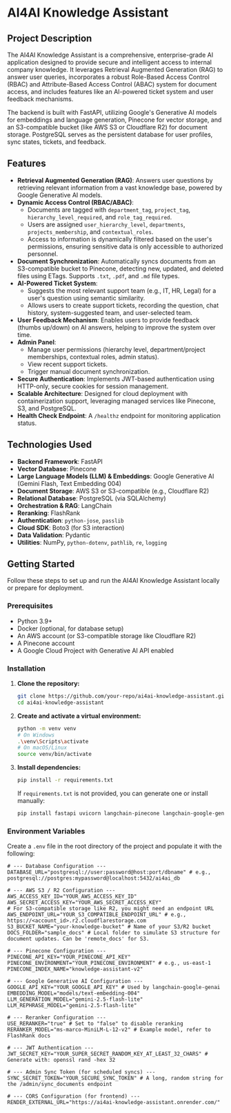 # AI4AI Knowledge Assistant

## Project Description

The AI4AI Knowledge Assistant is a comprehensive, enterprise-grade AI application designed to provide secure and intelligent access to internal company knowledge. It leverages Retrieval Augmented Generation (RAG) to answer user queries, incorporates a robust Role-Based Access Control (RBAC) and Attribute-Based Access Control (ABAC) system for document access, and includes features like an AI-powered ticket system and user feedback mechanisms.

The backend is built with FastAPI, utilizing Google's Generative AI models for embeddings and language generation, Pinecone for vector storage, and an S3-compatible bucket (like AWS S3 or Cloudflare R2) for document storage. PostgreSQL serves as the persistent database for user profiles, sync states, tickets, and feedback.

## Features

*   **Retrieval Augmented Generation (RAG)**: Answers user questions by retrieving relevant information from a vast knowledge base, powered by Google Generative AI models.
*   **Dynamic Access Control (RBAC/ABAC)**:
    *   Documents are tagged with `department_tag`, `project_tag`, `hierarchy_level_required`, and `role_tag_required`.
    *   Users are assigned `user_hierarchy_level`, `departments`, `projects_membership`, and `contextual_roles`.
    *   Access to information is dynamically filtered based on the user's permissions, ensuring sensitive data is only accessible to authorized personnel.
*   **Document Synchronization**: Automatically syncs documents from an S3-compatible bucket to Pinecone, detecting new, updated, and deleted files using ETags. Supports `.txt`, `.pdf`, and `.md` file types.
*   **AI-Powered Ticket System**:
    *   Suggests the most relevant support team (e.g., IT, HR, Legal) for a user's question using semantic similarity.
    *   Allows users to create support tickets, recording the question, chat history, system-suggested team, and user-selected team.
*   **User Feedback Mechanism**: Enables users to provide feedback (thumbs up/down) on AI answers, helping to improve the system over time.
*   **Admin Panel**:
    *   Manage user permissions (hierarchy level, department/project memberships, contextual roles, admin status).
    *   View recent support tickets.
    *   Trigger manual document synchronization.
*   **Secure Authentication**: Implements JWT-based authentication using HTTP-only, secure cookies for session management.
*   **Scalable Architecture**: Designed for cloud deployment with containerization support, leveraging managed services like Pinecone, S3, and PostgreSQL.
*   **Health Check Endpoint**: A `/healthz` endpoint for monitoring application status.

## Technologies Used

*   **Backend Framework**: FastAPI
*   **Vector Database**: Pinecone
*   **Large Language Models (LLM) & Embeddings**: Google Generative AI (Gemini Flash, Text Embedding 004)
*   **Document Storage**: AWS S3 or S3-compatible (e.g., Cloudflare R2)
*   **Relational Database**: PostgreSQL (via SQLAlchemy)
*   **Orchestration & RAG**: LangChain
*   **Reranking**: FlashRank
*   **Authentication**: `python-jose`, `passlib`
*   **Cloud SDK**: Boto3 (for S3 interaction)
*   **Data Validation**: Pydantic
*   **Utilities**: NumPy, `python-dotenv`, `pathlib`, `re`, `logging`

## Getting Started

Follow these steps to set up and run the AI4AI Knowledge Assistant locally or prepare for deployment.

### Prerequisites

*   Python 3.9+
*   Docker (optional, for database setup)
*   An AWS account (or S3-compatible storage like Cloudflare R2)
*   A Pinecone account
*   A Google Cloud Project with Generative AI API enabled

### Installation

1.  **Clone the repository:**
    ```bash
    git clone https://github.com/your-repo/ai4ai-knowledge-assistant.git
    cd ai4ai-knowledge-assistant
    ```

2.  **Create and activate a virtual environment:**
    ```bash
    python -m venv venv
    # On Windows
    .\venv\Scripts\activate
    # On macOS/Linux
    source venv/bin/activate
    ```

3.  **Install dependencies:**
    ```bash
    pip install -r requirements.txt
    ```
    If `requirements.txt` is not provided, you can generate one or install manually:
    ```bash
    pip install fastapi uvicorn langchain-pinecone langchain-google-genai langchain-community langchain-text-splitters boto3 python-dotenv pydantic sqlalchemy psycopg2-binary python-jose passlib[bcrypt] flashrank numpy
    ```

### Environment Variables

Create a `.env` file in the root directory of the project and populate it with the following:

```env
# --- Database Configuration ---
DATABASE_URL="postgresql://user:password@host:port/dbname" # e.g., postgresql://postgres:mypassword@localhost:5432/ai4ai_db

# --- AWS S3 / R2 Configuration ---
AWS_ACCESS_KEY_ID="YOUR_AWS_ACCESS_KEY_ID"
AWS_SECRET_ACCESS_KEY="YOUR_AWS_SECRET_ACCESS_KEY"
# For S3-compatible storage like R2, you might need an endpoint URL
AWS_ENDPOINT_URL="YOUR_S3_COMPATIBLE_ENDPOINT_URL" # e.g., https://<account_id>.r2.cloudflarestorage.com
S3_BUCKET_NAME="your-knowledge-bucket" # Name of your S3/R2 bucket
DOCS_FOLDER="sample_docs" # Local folder to simulate S3 structure for document updates. Can be 'remote_docs' for S3.

# --- Pinecone Configuration ---
PINECONE_API_KEY="YOUR_PINECONE_API_KEY"
PINECONE_ENVIRONMENT="YOUR_PINECONE_ENVIRONMENT" # e.g., us-east-1
PINECONE_INDEX_NAME="knowledge-assistant-v2"

# --- Google Generative AI Configuration ---
GOOGLE_API_KEY="YOUR_GOOGLE_API_KEY" # Used by langchain-google-genai
EMBEDDING_MODEL="models/text-embedding-004"
LLM_GENERATION_MODEL="gemini-2.5-flash-lite"
LLM_REPHRASE_MODEL="gemini-2.5-flash-lite"

# --- Reranker Configuration ---
USE_RERANKER="true" # Set to "false" to disable reranking
RERANKER_MODEL="ms-marco-MiniLM-L-12-v2" # Example model, refer to FlashRank docs

# --- JWT Authentication ---
JWT_SECRET_KEY="YOUR_SUPER_SECRET_RANDOM_KEY_AT_LEAST_32_CHARS" # Generate with: openssl rand -hex 32

# --- Admin Sync Token (for scheduled syncs) ---
SYNC_SECRET_TOKEN="YOUR_SECURE_SYNC_TOKEN" # A long, random string for the /admin/sync_documents endpoint

# --- CORS Configuration (for frontend) ---
RENDER_EXTERNAL_URL="https://ai4ai-knowledge-assistant.onrender.com/" 